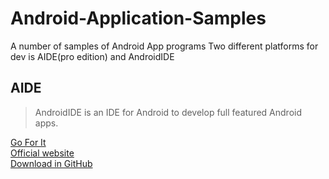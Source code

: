 # Android-Application-Samples
A number of samples of Android App programs
Two different platforms for dev is AIDE(pro edition) and AndroidIDE

## **AIDE**
>AndroidIDE is an IDE for Android to develop full featured Android apps.<br>

[Go For It](https://github.com/AndroidIDEOfficial/AndroidIDE)<br>
[Official website](https://m.androidide.com/)  <br>
[Download in GitHub](https://github.com/AndroidIDEOfficial/AndroidIDE/releases)<br>
